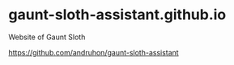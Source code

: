# gaunt-sloth-assistant.github.io
Website of Gaunt Sloth

https://github.com/andruhon/gaunt-sloth-assistant
